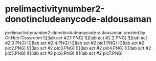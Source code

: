 # prelimactivitynumber2-donotincludeanycode-aldousaman
prelimactivitynumber2-donotincludeanycode-aldousaman created by GitHub Classroom
![](lab act #2.1.PNG)
![](lab act #2.2.PNG)
![](lab act #2.3.PNG)
![](lab act #2.4.PNG)
![](lab act #2 pic1.PNG)
![](lab act #2 pic2.PNG)
![](lab act #2 pic3.PNG)
![](lab act #2 pic4.PNG)
![](lab act #2 pic5.PNG)
![](lab act #2 pic6.PNG)
![](lab act #2 pic7.PNG)
